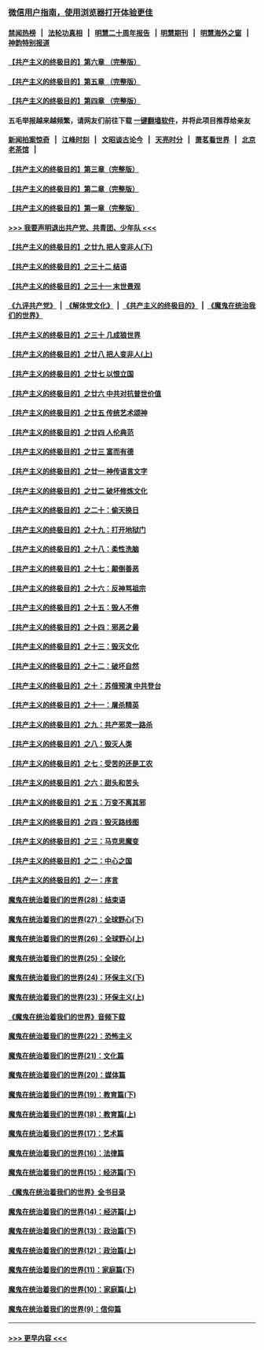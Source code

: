 ### [微信用户指南，使用浏览器打开体验更佳](https://github.com/gfw-breaker/banned-news1/blob/master/indexes/wechat-guide.md?t=0)
#### [禁闻热榜](热点新闻.md?t=0)  &nbsp;&nbsp;|&nbsp;&nbsp; [法轮功真相](https://github.com/gfw-breaker/truth/blob/master/README.md?t=0) &nbsp;&nbsp;|&nbsp;&nbsp; [明慧二十周年报告](https://github.com/gfw-breaker/mh-reports/blob/master/README.md?t=0) &nbsp;&nbsp;|&nbsp;&nbsp;[明慧期刊](https://github.com/gfw-breaker/mh-qikan) &nbsp;&nbsp;|&nbsp;&nbsp; [明慧海外之窗](https://github.com/gfw-breaker/mh-news/blob/master/README.md?t=0) &nbsp;&nbsp;|&nbsp;&nbsp; [神韵特别报道](https://github.com/gfw-breaker/mh-news/blob/master/shenyun.md?t=0)
#### [【共产主义的终极目的】第六章 （完整版）](../pages/nsc422/n11428913.md?t=02110933) 
#### [【共产主义的终极目的】第五章 （完整版）](../pages/nsc422/n11428912.md?t=02110933) 
#### [【共产主义的终极目的】第四章 （完整版）](../pages/nsc422/n11428907.md?t=02110933) 
#### 五毛举报越来越频繁，请网友们前往下载 [一键翻墙软件](https://github.com/gfw-breaker/ssr-accounts)，并将此项目推荐给亲友
#### [新闻拍案惊奇](https://github.com/gfw-breaker/banned-news1/blob/master/pages/link4.md) &nbsp;&nbsp;|&nbsp;&nbsp; [江峰时刻](https://github.com/gfw-breaker/banned-news1/blob/master/pages/link4.md) &nbsp;&nbsp;|&nbsp;&nbsp; [文昭谈古论今](https://github.com/gfw-breaker/banned-news1/blob/master/pages/link4.md) &nbsp;&nbsp;|&nbsp;&nbsp; [天亮时分](https://github.com/gfw-breaker/banned-news1/blob/master/pages/link4.md) &nbsp;&nbsp;|&nbsp;&nbsp; [萧茗看世界](https://github.com/gfw-breaker/banned-news1/blob/master/pages/link4.md) &nbsp;&nbsp;|&nbsp;&nbsp; [北京老茶馆](https://github.com/gfw-breaker/banned-news1/blob/master/pages/link4.md) &nbsp;&nbsp;|&nbsp;&nbsp; 
#### [【共产主义的终极目的】第三章（完整版）](../pages/nsc422/n11428848.md?t=02110933) 
#### [【共产主义的终极目的】第二章（完整版）](../pages/nsc422/n11428831.md?t=02110933) 
#### [【共产主义的终极目的】第一章（完整版）](../pages/nsc422/n11417651.md?t=02110933) 
#### [>>> 我要声明退出共产党、共青团、少年队 <<<](https://github.com/begood0513/goodnews/blob/master/quit/letter.md) 
#### [【共产主义的终极目的】之廿九 把人变非人(下)](../pages/nsc422/n11344140.md?t=02110933) 
#### [【共产主义的终极目的】之三十二 结语](../pages/nsc422/n11360535.md?t=02110933) 
#### [【共产主义的终极目的】之三十一 末世景观](../pages/nsc422/n11351129.md?t=02110933) 
#### [《九评共产党》](https://github.com/begood0513/9ping.md/blob/master/README.md) &nbsp;|&nbsp; [《解体党文化》](../../../../jtdwh.md/blob/master/README.md)  &nbsp;|&nbsp; [《共产主义的终极目的》](../../../../gczydzjmd.md/blob/master/README.md) &nbsp;|&nbsp; [《魔鬼在统治我们的世界》](../../../../mgztzwmdsj.md/blob/master/README.md) 
#### [【共产主义的终极目的】之三十 几成狼世界](../pages/nsc422/n11348280.md?t=02110933) 
#### [【共产主义的终极目的】之廿八 把人变非人(上)](../pages/nsc422/n11340492.md?t=02110933) 
#### [【共产主义的终极目的】之廿七 以恨立国](../pages/nsc422/n11336944.md?t=02110933) 
#### [【共产主义的终极目的】之廿六 中共对抗普世价值](../pages/nsc422/n11324785.md?t=02110933) 
#### [【共产主义的终极目的】之廿五 传统艺术颂神](../pages/nsc422/n11296396.md?t=02110933) 
#### [【共产主义的终极目的】之廿四 人伦典范](../pages/nsc422/n11296397.md?t=02110933) 
#### [【共产主义的终极目的】之廿三 富而有德](../pages/nsc422/n11283598.md?t=02110933) 
#### [【共产主义的终极目的】之廿一 神传语言文字](../pages/nsc422/n11263265.md?t=02110933) 
#### [【共产主义的终极目的】之廿二 破坏修炼文化](../pages/nsc422/n11245728.md?t=02110933) 
#### [【共产主义的终极目的】之二十：偷天换日](../pages/nsc422/n11238846.md?t=02110933) 
#### [【共产主义的终极目的】之十九：打开地狱门](../pages/nsc422/n11206376.md?t=02110933) 
#### [【共产主义的终极目的】之十八：柔性洗脑](../pages/nsc422/n11199994.md?t=02110933) 
#### [【共产主义的终极目的】之十七：颠倒善恶](../pages/nsc422/n11179782.md?t=02110933) 
#### [【共产主义的终极目的】之十六：反神骂祖宗](../pages/nsc422/n11166798.md?t=02110933) 
#### [【共产主义的终极目的】之十五：毁人不倦](../pages/nsc422/n11166792.md?t=02110933) 
#### [【共产主义的终极目的】之十四：邪恶之最](../pages/nsc422/n11150249.md?t=02110933) 
#### [【共产主义的终极目的】之十三：毁灭文化](../pages/nsc422/n11135227.md?t=02110933) 
#### [【共产主义的终极目的】之十二：破坏自然](../pages/nsc422/n11135214.md?t=02110933) 
#### [【共产主义的终极目的】之十：苏俄预演 中共登台](../pages/nsc422/n11118424.md?t=02110933) 
#### [【共产主义的终极目的】之十一：屠杀精英](../pages/nsc422/n11118442.md?t=02110933) 
#### [【共产主义的终极目的】之九：共产邪灵一路杀](../pages/nsc422/n11114139.md?t=02110933) 
#### [【共产主义的终极目的】之八：毁灭人类](../pages/nsc422/n11108503.md?t=02110933) 
#### [【共产主义的终极目的】之七：受苦的还是工农](../pages/nsc422/n11101809.md?t=02110933) 
#### [【共产主义的终极目的】之六：甜头和苦头](../pages/nsc422/n11096971.md?t=02110933) 
#### [【共产主义的终极目的】之五：万变不离其邪](../pages/nsc422/n11091285.md?t=02110933) 
#### [【共产主义的终极目的】之四：毁灭路线图](../pages/nsc422/n11086284.md?t=02110933) 
#### [【共产主义的终极目的】之三：马克思魔变](../pages/nsc422/n11061941.md?t=02110933) 
#### [【共产主义的终极目的】之二：中心之国](../pages/nsc422/n11047728.md?t=02110933) 
#### [【共产主义的终极目的】之一：序言](../pages/nsc422/n11086077.md?t=02110933) 
#### [魔鬼在统治着我们的世界(28)：结束语](../pages/nsc422/n10936246.md?t=02110933) 
#### [魔鬼在统治着我们的世界(27)：全球野心(下)](../pages/nsc422/n10928319.md?t=02110933) 
#### [魔鬼在统治着我们的世界(26)：全球野心(上)](../pages/nsc422/n10900318.md?t=02110933) 
#### [魔鬼在统治着我们的世界(25)：全球化](../pages/nsc422/n10788205.md?t=02110933) 
#### [魔鬼在统治着我们的世界(24)：环保主义(下)](../pages/nsc422/n10695307.md?t=02110933) 
#### [魔鬼在统治着我们的世界(23)：环保主义(上)](../pages/nsc422/n10688613.md?t=02110933) 
#### [《魔鬼在统治着我们的世界》音频下载](../pages/nsc422/n10635553.md?t=02110933) 
#### [魔鬼在统治着我们的世界(22)：恐怖主义](../pages/nsc422/n10614727.md?t=02110933) 
#### [魔鬼在统治着我们的世界(21)：文化篇](../pages/nsc422/n10597706.md?t=02110933) 
#### [魔鬼在统治着我们的世界(20)：媒体篇](../pages/nsc422/n10586579.md?t=02110933) 
#### [魔鬼在统治着我们的世界(19)：教育篇(下)](../pages/nsc422/n10564808.md?t=02110933) 
#### [魔鬼在统治着我们的世界(18)：教育篇(上)](../pages/nsc422/n10526970.md?t=02110933) 
#### [魔鬼在统治着我们的世界(17)：艺术篇](../pages/nsc422/n10499093.md?t=02110933) 
#### [魔鬼在统治着我们的世界(16)：法律篇](../pages/nsc422/n10485969.md?t=02110933) 
#### [魔鬼在统治着我们的世界(15)：经济篇(下)](../pages/nsc422/n10469975.md?t=02110933) 
#### [《魔鬼在统治着我们的世界》全书目录](../pages/nsc422/n10464261.md?t=02110933) 
#### [魔鬼在统治着我们的世界(14)：经济篇(上)](../pages/nsc422/n10457370.md?t=02110933) 
#### [魔鬼在统治着我们的世界(13)：政治篇(下)](../pages/nsc422/n10448270.md?t=02110933) 
#### [魔鬼在统治着我们的世界(12)：政治篇(上)](../pages/nsc422/n10444576.md?t=02110933) 
#### [魔鬼在统治着我们的世界(11)：家庭篇(下)](../pages/nsc422/n10440961.md?t=02110933) 
#### [魔鬼在统治着我们的世界(10)：家庭篇(上)](../pages/nsc422/n10435448.md?t=02110933) 
#### [魔鬼在统治着我们的世界(9)：信仰篇](../pages/nsc422/n10432159.md?t=02110933) 

----
#### [ >>> 更早内容 <<< ](../indexes/nsc422-earlier.md)
